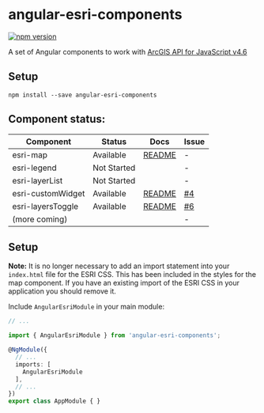 # angular-esri-components
[![npm version](https://badge.fury.io/js/angular-esri-components.svg)](https://badge.fury.io/js/angular-esri-components)

A set of Angular components to work with [ArcGIS API for JavaScript v4.6](https://developers.arcgis.com/javascript/)

## Setup

```
npm install --save angular-esri-components
```

## Component status:

| Component          | Status                              | Docs         | Issue          |
|--------------------|-------------------------------------|--------------|----------------|
| esri-map           |                           Available | [README][1]  |              - |
| esri-legend        |                         Not Started |              |              - |
| esri-layerList     |                         Not Started |              |              - |
| esri-customWidget  |                           Available | [README][2]  |      [#4][004] |
| esri-layersToggle  |                           Available | [README][3]  |      [#6][006] |
| (more coming)      |                                     |              |              - |

 [1]: https://github.com/TheKeithStewart/angular-esri-components/blob/master/src/lib/esri-map/README.md
 [2]: https://github.com/TheKeithStewart/angular-esri-components/blob/master/src/lib/widgets/custom-widget/README.md
 [3]: https://github.com/TheKeithStewart/angular-esri-components/blob/master/src/lib/widgets/layers-toggle/README.md

 [004]: https://github.com/TheKeithStewart/angular-esri-components/issues/4
 [006]: https://github.com/TheKeithStewart/angular-esri-components/issues/6
 
## Setup

**Note:** It is no longer necessary to add an import statement into your `index.html` file for the ESRI CSS.  This has been included in the styles for the map component.  If you have an existing import of the ESRI CSS in your application you should remove it.

Include `AngularEsriModule` in your main module:

```ts
// ...

import { AngularEsriModule } from 'angular-esri-components';

@NgModule({
  // ...
  imports: [
    AngularEsriModule
  ],
  // ...
})
export class AppModule { }

```
